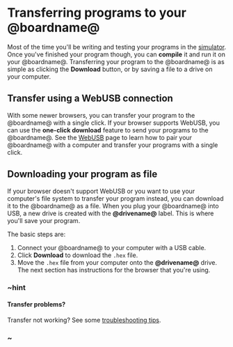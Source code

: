 # Transferring programs to your @boardname@

Most of the time you'll be writing and testing your programs in the [simulator](/device/simulator). Once you've finished your program though, you can **compile** it and run it on your @boardname@. Transferring your program to the @boardname@ is as simple as clicking the **Download** button, or by saving a file to a drive on your computer.

## Transfer using a WebUSB connection

With some newer browsers, you can transfer your program to the @boardname@ with a single click. If your browser supports WebUSB, you can use the **one-click download** feature to send your programs to the @boardname@. See the [WebUSB](/device/usb/webusb) page to learn how to pair your @boardname@ with a computer and transfer your programs with a single click.

## Downloading your program as file

If your browser doesn't support WebUSB or you want to use your computer's file system to transfer your program instead, you can download it to the @boardname@ as a file. When you plug your @boardname@ into USB, a new drive is created with the **@drivename@** label. This is where you'll save your program.

The basic steps are:

1. Connect your @boardname@ to your computer with a USB cable.
2. Click **Download** to download the `.hex` file.
3. Move the `.hex` file from your computer onto the **@drivename@** drive. The next section has instructions for the browser that you're using.

### ~hint

#### Transfer problems?

Transfer not working? See some [troubleshooting tips](/device/usb/troubleshoot).

### ~